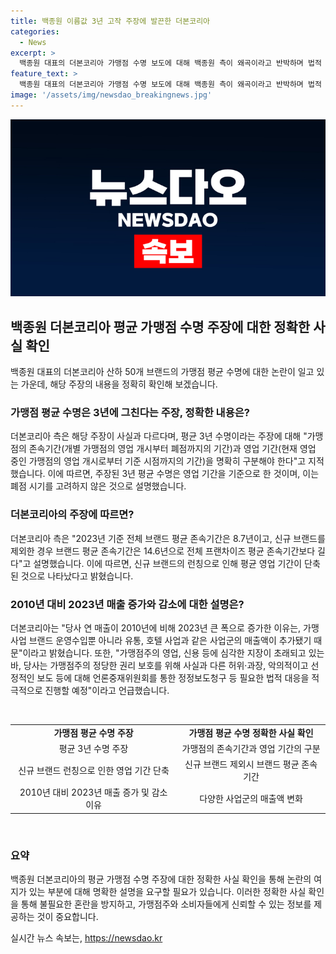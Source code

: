 ```yaml
---
title: 백종원 이름값 3년 고작 주장에 발끈한 더본코리아
categories:
  - News
excerpt: >
  백종원 대표의 더본코리아 가맹점 수명 보도에 대해 백종원 측이 왜곡이라고 반박하며 법적 대응을 예고했다. 더본코리아 측은 가맹점 존속기간과 영업 기간을 구분하고, 전체 브랜드 평균 존속기간을 언급하며 반박했다. 또한, 연 매출 증가와 감소에 대한 이유와 소규모 가맹점 증가 등을 언급하며 가맹점주의 정당한 권리 보호를 위해 법적 대응을 적극적으로 진행할 예정이라고 밝혔다.
feature_text: >
  백종원 대표의 더본코리아 가맹점 수명 보도에 대해 백종원 측이 왜곡이라고 반박하며 법적 대응을 예고했다. 더본코리아 측은 가맹점 존속기간과 영업 기간을 구분하고, 전체 브랜드 평균 존속기간을 언급하며 반박했다. 또한, 연 매출 증가와 감소에 대한 이유와 소규모 가맹점 증가 등을 언급하며 가맹점주의 정당한 권리 보호를 위해 법적 대응을 적극적으로 진행할 예정이라고 밝혔다.
image: '/assets/img/newsdao_breakingnews.jpg'
---
```


<p><img src="/assets/img/newsdao_breakingnews.jpg" alt="bookingtag 속보" /></p>

<h2 data-ke-size="size26">백종원 더본코리아 평균 가맹점 수명 주장에 대한 정확한 사실 확인</h2>

<p data-ke-size="size16">백종원 대표의 더본코리아 산하 50개 브랜드의 가맹점 평균 수명에 대한 논란이 일고 있는 가운데, 해당 주장의 내용을 정확히 확인해 보겠습니다.</p>

<h3>가맹점 평균 수명은 3년에 그친다는 주장, 정확한 내용은?</h3>

<p data-ke-size="size16">더본코리아 측은 해당 주장이 사실과 다르다며, 평균 3년 수명이라는 주장에 대해 "가맹점의 존속기간(개별 가맹점의 영업 개시부터 폐점까지의 기간)과 영업 기간(현재 영업 중인 가맹점의 영업 개시로부터 기준 시점까지의 기간)을 명확히 구분해야 한다"고 지적했습니다. 이에 따르면, 주장된 3년 평균 수명은 영업 기간을 기준으로 한 것이며, 이는 폐점 시기를 고려하지 않은 것으로 설명했습니다. </p>

<h3>더본코리아의 주장에 따르면?</h3>

<p data-ke-size="size16">더본코리아 측은 "2023년 기준 전체 브랜드 평균 존속기간은 8.7년이고, 신규 브랜드를 제외한 경우 브랜드 평균 존속기간은 14.6년으로 전체 프랜차이즈 평균 존속기간보다 길다"고 설명했습니다. 이에 따르면, 신규 브랜드의 런칭으로 인해 평균 영업 기간이 단축된 것으로 나타났다고 밝혔습니다.</p>

<h3>2010년 대비 2023년 매출 증가와 감소에 대한 설명은?</h3>

<p data-ke-size="size16">더본코리아는 "당사 연 매출이 2010년에 비해 2023년 큰 폭으로 증가한 이유는, 가맹사업 브랜드 운영수입뿐 아니라 유통, 호텔 사업과 같은 사업군의 매출액이 추가됐기 때문"이라고 밝혔습니다. 또한, "가맹점주의 영업, 신용 등에 심각한 지장이 초래되고 있는바, 당사는 가맹점주의 정당한 권리 보호를 위해 사실과 다른 허위·과장, 악의적이고 선정적인 보도 등에 대해 언론중재위원회를 통한 정정보도청구 등 필요한 법적 대응을 적극적으로 진행할 예정"이라고 언급했습니다.</p>

<p data-ke-size="size16">&nbsp;</p>

<table>
<tbody>
<tr>
<td style="text-align: center; height: 17px;"><b>가맹점 평균 수명 주장</b></td>
<td style="text-align: center; height: 17px;"><b>가맹점 평균 수명 정확한 사실 확인</b></td>
</tr>
<tr>
<td style="text-align: center; height: 17px;">평균 3년 수명 주장</td>
<td style="text-align: center; height: 17px;">가맹점의 존속기간과 영업 기간의 구분</td>
</tr>
<tr>
<td style="text-align: center; height: 17px;">신규 브랜드 런칭으로 인한 영업 기간 단축</td>
<td style="text-align: center; height: 17px;">신규 브랜드 제외시 브랜드 평균 존속기간</td>
</tr>
<tr>
<td style="text-align: center; height: 17px;">2010년 대비 2023년 매출 증가 및 감소 이유</td>
<td style="text-align: center; height: 17px;">다양한 사업군의 매출액 변화</td>
</tr>
</tbody>
</table>

<p data-ke-size="size16">&nbsp;</p>

<h3>요약</h3>

<p data-ke-size="size16">백종원 더본코리아의 평균 가맹점 수명 주장에 대한 정확한 사실 확인을 통해 논란의 여지가 있는 부분에 대해 명확한 설명을 요구할 필요가 있습니다. 이러한 정확한 사실 확인을 통해 불필요한 혼란을 방지하고, 가맹점주와 소비자들에게 신뢰할 수 있는 정보를 제공하는 것이 중요합니다.</p>
실시간 뉴스 속보는, <a href="https://newsdao.kr" rel="dofollow">https://newsdao.kr</a>


